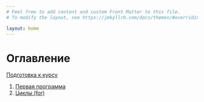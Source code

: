 ```yaml
---
# Feel free to add content and custom Front Matter to this file.
# To modify the layout, see https://jekyllrb.com/docs/themes/#overriding-theme-defaults

layout: home
---
```


# Оглавление

[Подготовка к курсу](./pages/0.prepare)

1. [Первая программа](./pages/1.first-program)
2. [Циклы (for)](./pages/2.for)
